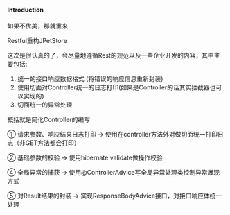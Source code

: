 #### Introduction
如果不优美，那就重来

Restful重构JPetStore

这次是很认真的了，会尽量地遵循Rest的规范以及一些企业开发的内容，其中主要包括:
1. 统一的接口响应数据格式 (将错误的响应信息重新封装)
2. 使用切面对Controller统一的日志打印(如果是Controller的话其实拦截器也可以实现的)
3. 切面统一的异常处理

概括就是简化Controller的编写

① 请求参数、响应结果日志打印 -> 使用在controller方法外对做切面统一打印日志（非GET方法都会打印）

② 基础参数的校验 -> 使用hibernate validate做操作校验

④ 全局异常的捕获 -> 使用@ControllerAdvice写全局异常处理类控制异常展现方式

⑤ 对Result结果的封装 -> 实现ResponseBodyAdvice接口，对接口响应体统一处理